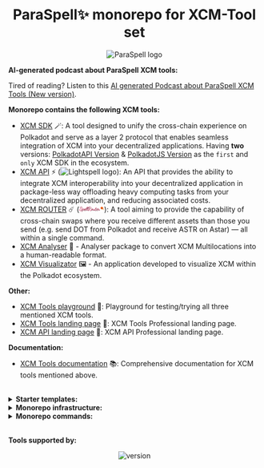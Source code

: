 <h1 align="center">
ParaSpell✨ monorepo for XCM-Tool set
</h1>

<p align="center">
<img width="400" alt="ParaSpell logo" src="https://github.com/paraspell/xcm-tools/assets/55763425/a65e3626-84cf-444b-ab77-9375508e5895">
</p>

**AI-generated podcast about ParaSpell XCM tools:**

Tired of reading? Listen to this [AI generated Podcast about ParaSpell XCM Tools (New version)](https://notebooklm.google.com/notebook/ff1837d7-2ab2-4e0f-9420-49c8a4cbec97/audio).

**Monorepo contains the following XCM tools:**
- [XCM SDK](https://github.com/paraspell/xcm-tools/tree/main/packages/sdk) 🪄: A tool designed to unify the cross-chain experience on Polkadot and serve as a layer 2 protocol that enables seamless integration of XCM into your decentralized applications. Having **two** versions: [PolkadotAPI Version](https://github.com/paraspell/xcm-tools/tree/main/packages/sdk) & [PolkadotJS Version](https://github.com/paraspell/xcm-tools/tree/main/packages/sdk-pjs) as the `first` and `only` XCM SDK in the ecosystem.
- [XCM API](https://github.com/paraspell/xcm-tools/tree/main/apps/xcm-api) ⚡️ (<img width="50" alt="Lightspell logo" src="https://user-images.githubusercontent.com/55763425/251588168-4855abc3-445a-4207-9a65-e891975be62c.png">): An API that provides the ability to integrate XCM interoperability into your decentralized application in package-less way offloading heavy computing tasks from your decentralized application, and reducing associated costs.
- [XCM ROUTER](https://github.com/paraspell/xcm-tools/tree/main/packages/xcm-router) ☄️ (<img width="50" alt="Spellrouter logo" src="https://raw.githubusercontent.com/paraspell/presskit/refs/heads/main/logos_spellrouter/Full%20name.png">): A tool aiming to provide the capability of cross-chain swaps where you receive different assets than those you send (e.g. send DOT from Polkadot and receive ASTR on Astar) — all within a single command.
- [XCM Analyser](https://github.com/paraspell/xcm-tools/tree/main/packages/xcm-analyser) 🔎 - Analyser package to convert XCM Multilocations into a human-readable format.
- [XCM Visualizator](https://github.com/paraspell/xcm-tools/tree/main/apps/visualizator-fe) 🖼️ - An application developed to visualize XCM within the Polkadot ecosystem.

**Other:**
- [XCM Tools playground](https://github.com/paraspell/xcm-tools/tree/main/apps/playground) 🛝: Playground for testing/trying all three mentioned XCM tools.
- [XCM Tools landing page](https://github.com/paraspell/xcm-tools/tree/main/apps/site) 🛬: XCM Tools Professional landing page.
- [XCM API landing page](https://github.com/paraspell/xcm-tools/tree/main/apps/lightspell-site) 🛬: XCM API Professional landing page.

**Documentation:**
- [XCM Tools documentation](https://paraspell.github.io/docs/) 📚: Comprehensive documentation for XCM tools mentioned above.

<br>

<details><summary><b>Starter templates:</b></summary>  
<br>

- [XCM SDK (React + Vite) starter template](https://github.com/paraspell/xcm-sdk-template) 🛫: Advanced cross-chain dApp starter template using XCM SDK 
- [XCM API (React + Vite) starter template](https://github.com/paraspell/xcm-api-template) 🛫: Advanced cross-chain dApp starter template using XCM API
- [XCM Router (React + Vite) starter template](https://github.com/paraspell/xcm-router-template) 🛫: Advanced cross-chain dApp starter template using XCM Router

</details>

<details><summary><b>Monorepo infrastructure:</b></summary>
     
```
apps | - XCM Playground
     | - XCM API
     | - XCM API Landing page
     | - XCM Tools Landing page
     | - XCM Visualizator FE
     | - XCM Visualizator BE

packages | - XCM SDK
         | - XCM SDK-PJS
         | - XCM SDK-Core
         | - XCM SDK-Common
         | - XCM Router
         | - XCM Analyser
         | - Assets
         | - Pallets
```

</details>

<details><summary><b>Monorepo commands:</b></summary>
<br>

**These commands will be run on all packages in the monorepo.**

- Run compilation using ```pnpm compile```

- Run formatter using `pnpm format:check`

- Run formatter with write permissions using `pnpm format:wríte`

- Run linter using `pnpm lint:check`

- Run unit tests using `pnpm test`

- Run integration tests using `pnpm test:integration`

- Run end-to-end tests using `pnpm test:e2e`
  
- Build all packages and apps using `pnpm build`

- Launch the XCM Tools Playground from the root using `pnpm run:playground`

- Launch XCM API from the root using `pnpm run:api`

- Launch the landing page from the root using `pnpm run:landing-page`

- Run asset update script for XCM SDK from the root using `pnpm run:updateAssets`

- Run the existential deposit update script for XCM SDK from the root using `run:updateEds`

- Run the pallet update script for XCM SDK from the root using `pnpm run:updatePallets`

- Run asset update script for XCM Router from the root using `pnpm run:updateRouterAssets`

**To run a command only for a specific package or app in a monorepo, use:**

`pnpm --filter <package_selector> <command>` or cd into appropriate folder.

</details>

<br>

**Tools supported by:**
<div align="center">
      <img width="500" alt="version" src="https://github.com/user-attachments/assets/bead14a7-6fa7-4bd2-9e09-31681994614e" />
</div>
